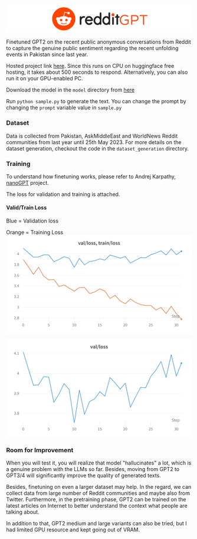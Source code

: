 ![redditGPT](banner.png)

Finetuned GPT2 on the recent public anonymous conversations from Reddit to capture the genuine public sentiment regarding the recent unfolding events in Pakistan since last year. 

Hosted project link [here](https://huggingface.co/spaces/mnauf/redditGPT). Since this runs on CPU on huggingface free hosting, it takes about 500 seconds to respond. Alternatively, you can also run it on your GPU-enabled PC.

Download the model in the `model` directory from [here](https://drive.google.com/file/d/1bm4YT_SU8H6QzV8sn2yA38KhNNmbPyV4/view?usp=sharing)

Run `python sample.py` to generate the text. You can change the prompt by changing the `prompt` variable value in `sample.py`

### Dataset
Data is collected from Pakistan, AskMiddleEast and WorldNews Reddit communities from last year until 25th May 2023. For more details on the dataset generation, checkout the code in the `dataset_generation` directory.

### Training
To understand how finetuning works, please refer to Andrej Karpathy, [nanoGPT](https://github.com/karpathy/nanoGPT) project.

The loss for validation and training is attached.
#### Valid/Train Loss
Blue = Validation loss 

Orange = Training Loss
![validation and train loss](valid_train_loss.png)

![validation loss](validation_loss.png)

### Room for Improvement
When you will test it, you will realize that model "hallucinates" a lot, which is a genuine problem with the LLMs so far. Besides, moving from GPT2 to GPT3/4 will significantly improve the quality of generated texts.

Besides, finetuning on even a larger dataset may help. In the regard, we can collect data from large number of Reddit communities and maybe also from Twitter. Furthermore, in the pretraining phase, GPT2 can be trained on the latest articles on Internet to better understand the context what people are talking about.

In addition to that, GPT2 medium and large variants can also be tried, but I had limited GPU resource and kept going out of VRAM.
